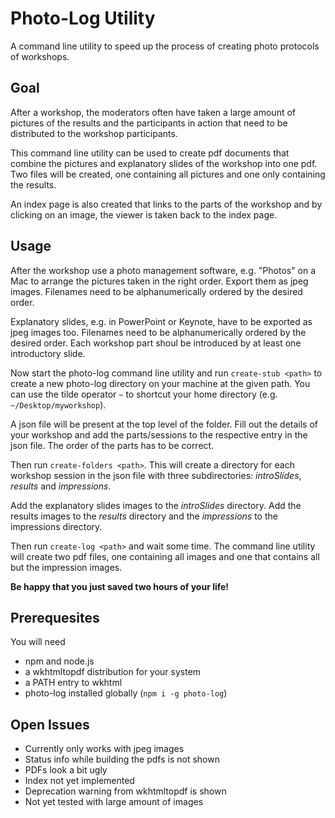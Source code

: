 # Photo-Log Utility

A command line utility to speed up the process of creating photo protocols of
workshops.

## Goal

After a workshop, the moderators often have taken a large amount of pictures
of the results and the participants in action that need to be distributed
to the workshop participants.

This command line utility can be used to create pdf documents that combine
the pictures and explanatory slides of the workshop into one pdf.
Two files will be created, one containing all pictures and one only containing
the results.

An index page is also created that links to the parts of the workshop and by
clicking on an image, the viewer is taken back to the index page.

## Usage

After the workshop use a photo management software, e.g. "Photos" on a Mac
to arrange the pictures taken in the right order. Export them as jpeg images.
Filenames need to be alphanumerically ordered by the desired order.

Explanatory slides, e.g. in PowerPoint or Keynote, have to be exported as jpeg images too. Filenames need to be alphanumerically ordered by the desired order. Each workshop part shoul be introduced by at least one introductory slide.

Now start the photo-log command line utility and run ```create-stub <path>``` to
create a new photo-log directory on your machine at the given path. You can use the tilde operator ```~``` to shortcut your home directory (e.g. ```~/Desktop/myworkshop```).

A json file will be present at the top level of the folder. Fill out the details of
your workshop and add the parts/sessions to the respective entry in the json file. The order of the parts has to be correct.

Then run ```create-folders <path>```. This will create a directory for each workshop
session in the json file with three subdirectories: *introSlides*, *results* and *impressions*.

Add the explanatory slides images to the *introSlides* directory.
Add the results images to the *results* directory and the *impressions* to the impressions directory.

Then run ```create-log <path>``` and wait some time. The command line utility will
create two pdf files, one containing all images and one that contains all but the impression images.

**Be happy that you just saved two hours of your life!**


## Prerequesites

You will need

- npm and node.js
- a wkhtmltopdf distribution for your system
- a PATH entry to wkhtml
- photo-log installed globally (```npm i -g photo-log```)


## Open Issues

- Currently only works with jpeg images
- Status info while building the pdfs is not shown
- PDFs look a bit ugly
- Index not yet implemented
- Deprecation warning from wkhtmltopdf is shown
- Not yet tested with large amount of images
